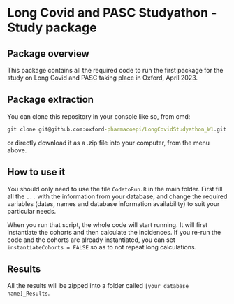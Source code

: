 # Long Covid and PASC Studyathon - Study package
                                                                                      
## Package overview
This package contains all the required code to run the first package 
for the study on Long Covid and PASC taking place in Oxford, April 2023.

## Package extraction
You can clone this repository in your console like so, from cmd:
 ``` cmd
git clone git@github.com:oxford-pharmacoepi/LongCovidStudyathon_W1.git
```
or directly download it as a .zip file into your computer, from the menu above.

## How to use it
You should only need to use the file `CodetoRun.R` in the main folder. 
First fill all the `...` with the information from your database, and change
the required variables (dates, names and database information availability)
to suit your particular needs. 

When you run that script, the whole code will start running. It will first
instantiate the cohorts and then calculate the incidences.
If you re-run the code and the cohorts are already instantiated, you can set
`instantiateCohorts = FALSE` so as to not repeat long calculations. 

## Results
All the results will be zipped into a folder called `[your database name]_Results`. 
